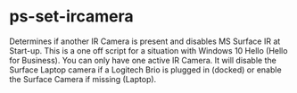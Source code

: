 # ps-set-ircamera
Determines if another IR Camera is present and disables MS Surface IR at  Start-up.
This is a one off script for a situation with Windows 10 Hello (Hello for Business). You can only have one active IR Camera.
It will disable the Surface Laptop camera if a Logitech Brio is plugged in (docked) or enable the Surface Camera if missing (Laptop).

